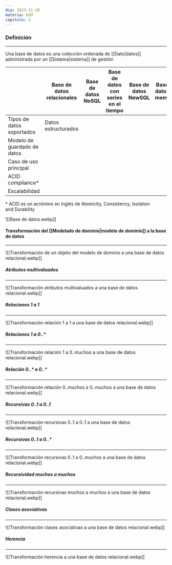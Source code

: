 ```yaml
---
dia: 2023-11-28
materia: bdd
capitulo: 1
---
```

### Definición
---
Una base de datos es una colección ordenada de [[Dato|datos]] administrada por un [[Sistema|sistema]] de gestión

|                             | Base de datos relacionales | Base de datos NoSQL | Base de datos con series en el tiempo | Base de datos NewSQL | Base de datos en memoria | Base de datos distribuidas |
| --------------------------- | -------------------------- | ------------------- | ------------------------------------- | -------------------- | ------------------------ | -------------------------- |
| Tipos de datos soportados   | Datos estructurados        |                     |                                       |                      |                          |                            |
| Modelo de guardado de datos |                            |                     |                                       |                      |                          |                            |
| Caso de uso principal       |                            |                     |                                       |                      |                          |                            |
| ACID compliance*            |                            |                     |                                       |                      |                          |                            |
| Escalabilidad               |                            |                     |                                       |                      |                          |                            |
\* ACID es un acrónimo en inglés de Atomicity, Consistency, Isolation and Durability


![[Base de datos.webp]]

#### Transformación del [[Modelado de dominio|modelo de dominio]] a la base de datos
---
![[Transformación de un objeto del modelo de dominio a una base de datos relacional.webp]]

##### Atributos multivaluados
---
![[Transformación atributos multivaluados a una base de datos relacional.webp]]

##### Relaciones 1 a 1
---
![[Transformación relación 1 a 1 a una base de datos relacional.webp]]

##### Relaciones 1 a 0..*
---
![[Transformación relación 1 a 0..muchos a una base de datos relacional.webp]]

##### Relación 0..* a 0..*
---
![[Transformación relación 0..muchos a 0..muchos a una base de datos relacional.webp]]

##### Recursivas 0..1 a 0..1
---
![[Transformación recursivas 0..1 a 0..1 a una base de datos relacional.webp]]

##### Recursivas 0..1 a 0..*
---
![[Transformación recursivas 0..1 a 0..muchos a una base de datos relacional.webp]]

##### Recursividad muchos a muchos
---
![[Transformación recursivas muchos a muchos a una base de datos relacional.webp]]

##### Clases asociativas
---
![[Transformación clases asociativas a una base de datos relacional.webp]]

##### Herencia
---
![[Transformación herencia a una base de datos relacional.webp]]

